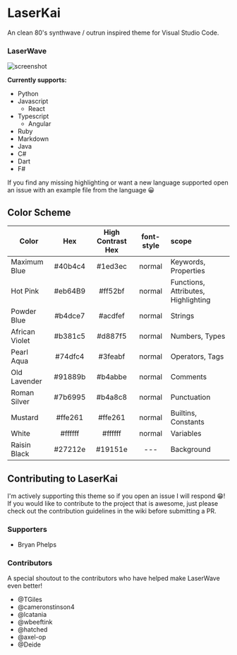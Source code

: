 # LaserKai

An clean 80's synthwave / outrun inspired theme for Visual Studio Code.

### LaserWave

![screenshot](screenshot.png)

**Currently supports:**

- Python
- Javascript
  - React
- Typescript
  - Angular
- Ruby
- Markdown
- Java
- C#
- Dart
- F#

If you find any missing highlighting or want a new language supported open an issue with an example file from the language 😀

## Color Scheme

| Color          | Hex     | High Contrast Hex | font-style  | scope |
| -------------- |:-------:|:-------:|:-----------:|:-----|
| Maximum Blue   | #40b4c4 | #1ed3ec | normal | Keywords, Properties |
| Hot Pink       | #eb64B9 | #ff52bf | normal | Functions, Attributes, Highlighting |
| Powder Blue    | #b4dce7 | #acdfef | normal | Strings |
| African Violet | #b381c5 | #d887f5 | normal | Numbers, Types |
| Pearl Aqua     | #74dfc4 | #3feabf | normal | Operators, Tags |
| Old Lavender   | #91889b | #b4abbe | normal | Comments |
| Roman Silver   | #7b6995 | #b4a8c8 | normal | Punctuation |
| Mustard        | #ffe261 | #ffe261 | normal | Builtins, Constants |
| White          | #ffffff | #ffffff | normal | Variables |
| Raisin Black   | #27212e | #19151e | --- | Background |

## Contributing to LaserKai

I'm actively supporting this theme so if you open an issue I will respond 😁! If you would like to contribute to the project that is awesome, just please check out the contribution guidelines in the wiki before submitting a PR.

### Supporters

- Bryan Phelps

### Contributors

A special shoutout to the contributors who have helped make LaserWave even better!

- @TGiles
- @cameronstinson4
- @lcatania
- @wbeeftink
- @hatched
- @axel-op
- @Deide
